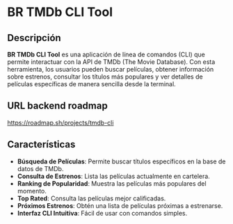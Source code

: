 # BR TMDb CLI Tool

## Descripción

**BR TMDb CLI Tool** es una aplicación de línea de comandos (CLI) que permite interactuar con la API de TMDb (The Movie Database). Con esta herramienta, los usuarios pueden buscar películas, obtener información sobre estrenos, consultar los títulos más populares y ver detalles de películas específicas de manera sencilla desde la terminal.


## URL backend roadmap

https://roadmap.sh/projects/tmdb-cli

## Características

- **Búsqueda de Películas**: Permite buscar títulos específicos en la base de datos de TMDb.
- **Consulta de Estrenos**: Lista las películas actualmente en cartelera.
- **Ranking de Popularidad**: Muestra las películas más populares del momento.
- **Top Rated**: Consulta las películas mejor calificadas.
- **Próximos Estrenos**: Obtén una lista de películas próximas a estrenarse.
- **Interfaz CLI Intuitiva**: Fácil de usar con comandos simples.
